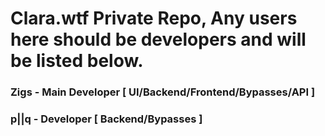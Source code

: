 # Clara.wtf Private Repo, Any users here should be developers and will be listed below.


### Zigs - Main Developer [ UI/Backend/Frontend/Bypasses/API ]
### p||q - Developer [ Backend/Bypasses ]
